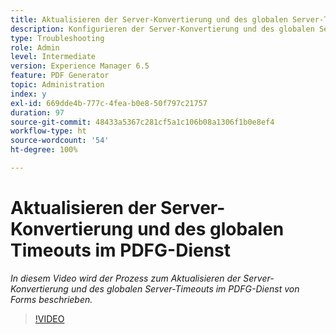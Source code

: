 ```yaml
---
title: Aktualisieren der Server-Konvertierung und des globalen Server-Timeouts im PDFG-Dienst
description: Konfigurieren der Server-Konvertierung und des globalen Server-Timeouts für PDF Generator
type: Troubleshooting
role: Admin
level: Intermediate
version: Experience Manager 6.5
feature: PDF Generator
topic: Administration
index: y
exl-id: 669dde4b-777c-4fea-b0e8-50f797c21757
duration: 97
source-git-commit: 48433a5367c281cf5a1c106b08a1306f1b0e8ef4
workflow-type: ht
source-wordcount: '54'
ht-degree: 100%

---
```


# Aktualisieren der Server-Konvertierung und des globalen Timeouts im PDFG-Dienst

*In diesem Video wird der Prozess zum Aktualisieren der Server-Konvertierung und des globalen Server-Timeouts im PDFG-Dienst von Forms beschrieben.*

>[!VIDEO](https://video.tv.adobe.com/v/335514?quality=12&learn=on)
